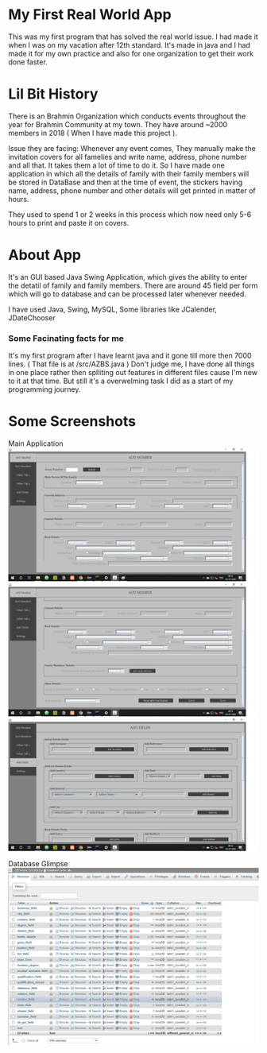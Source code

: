 # My First Real World App

This was my first program that has solved the real world issue. I had made it when I was on my vacation after 12th standard. It's made in java and I had made it for my own practice and also for one organization to get their work done faster.

# Lil Bit History
There is an Brahmin Organization which conducts events throughout the year for Brahmin Community at my town. They have around ~2000 members in 2018 ( When I have made this project ).

Issue they are facing: Whenever any event comes, They manually make the invitation covers for all famelies and write name, address, phone number and all that. It takes them a lot of time to do it. So I have made one application in which all the details of family with their family members will be stored in DataBase and then at the time of event, the stickers having name, address, phone number and other details will get printed in matter of hours. 

They used to spend 1 or 2 weeks in this process which now need only 5-6 hours to print and paste it on covers.

# About App
It's an GUI based Java Swing Application, which gives the ability to enter the detatil of family and family members. There are around 45 field per form which will go to database and can be processed later whenever needed.

I have used Java, Swing, MySQL, Some libraries like JCalender, JDateChooser

### Some Facinating facts for me
It's my first program after I have learnt java and it gone till more then 7000 lines. ( That file is at /src/AZBS.java ) Don't judge me, I have done all things in one place rather then splliting out features in different files cause I'm new to it at that time. But still it's a overwelming task I did as a start of my programming journey.

# Some Screenshots
Main Application
![Add Form Section](https://raw.githubusercontent.com/shivamrawal19/Java/master/azbsr1.png)
![Add Form Section](https://raw.githubusercontent.com/shivamrawal19/Java/master/azbsr2.png)
![Add Field Values Section](https://raw.githubusercontent.com/shivamrawal19/Java/master/azbsr3.png)

Database Glimpse
![Database](https://raw.githubusercontent.com/shivamrawal19/Java/master/azbsr4.png)
